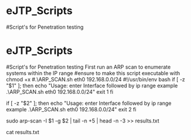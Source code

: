 # eJTP_Scripts
#Script's for Penetration testing
# eJTP_Scripts
#Script's for Penetration testing First run an ARP scan to enumerate systems within the IP range
#ensure to make this script executable with chmod +x
#.\ARP_SCAN.sh eth0 192.168.0.0/24
#!/usr/bin/env bash
if [ -z "$1" ]; then
	echo "Usage: enter Interface followed by ip range example .\ARP_SCAN.sh eth0 192.168.0.0/24"
	exit 1
fi

if [ -z "$2" ]; then
	echo "Usage: enter Interface followed by ip range example .\ARP_SCAN.sh eth0 192.168.0.0/24"
	exit 2
fi

sudo arp-scan -I $1 -g $2 | tail -n +5 | head -n -3 >> results.txt

cat results.txt
